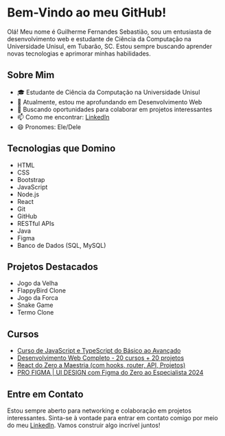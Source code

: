 # Bem-Vindo ao meu GitHub!

Olá! Meu nome é Guilherme Fernandes Sebastião, sou um entusiasta de desenvolvimento web e estudante de Ciência da Computação na Universidade Unisul, em Tubarão, SC. Estou sempre buscando aprender novas tecnologias e aprimorar minhas habilidades.

## Sobre Mim

- 🎓 Estudante de Ciência da Computação na Universidade Unisul
- 🌱 Atualmente, estou me aprofundando em Desenvolvimento Web
- 💼 Buscando oportunidades para colaborar em projetos interessantes
- 📫 Como me encontrar: [LinkedIn](https://www.linkedin.com/in/guilherme-sebastiao/)
- 😄 Pronomes: Ele/Dele

## Tecnologias que Domino

- HTML
- CSS
- Bootstrap
- JavaScript
- Node.js
- React
- Git
- GitHub
- RESTful APIs
- Java
- Figma
- Banco de Dados (SQL, MySQL)

## Projetos Destacados

- Jogo da Velha
- FlappyBird Clone
- Jogo da Forca
- Snake Game
- Termo Clone

## Cursos

- [Curso de JavaScript e TypeScript do Básico ao Avançado](https://www.udemy.com)
- [Desenvolvimento Web Completo - 20 cursos + 20 projetos](https://www.udemy.com)
- [React do Zero a Maestria (com hooks, router, API, Projetos)](https://www.udemy.com)
- [PRO FIGMA | UI DESIGN com Figma do Zero ao Especialista 2024](https://www.udemy.com)

## Entre em Contato

Estou sempre aberto para networking e colaboração em projetos interessantes. Sinta-se à vontade para entrar em contato comigo por meio do meu [LinkedIn](https://www.linkedin.com/in/guilherme-sebastiao/). Vamos construir algo incrível juntos!
